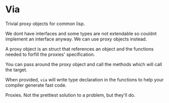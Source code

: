 Via
===

Trivial proxy objects for common lisp.

We dont have interfaces and some types are not extendable so couldnt implement an interface anyway. We can use proxy objects instead.

A proxy object is an struct that references an object and the functions needed to forfill the proxies' specification.

You can pass around the proxy object and call the methods which will call the target.

When provided, `via` will write type declaration in the functions to help your compiler generate fast code.

Proxies. Not the prettiest solution to a problem, but they'll do.
